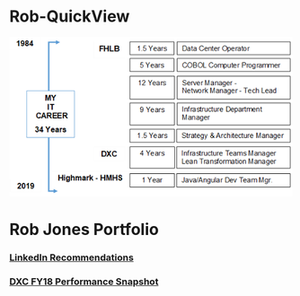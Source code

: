 # Rob-QuickView
![Career Image](https://github.com/rjones187/Rob-QuickView/blob/master/Rob-Career.png)

# Rob Jones Portfolio
### [LinkedIn Recommendations](https://github.com/rjones187/Rob-QuickView/blob/master/LinkedIn-Recommendations.docx)
### [DXC FY18 Performance Snapshot](https://github.com/rjones187/Rob-QuickView/blob/master/FY18-DXC-Perf-Review.JPG)
